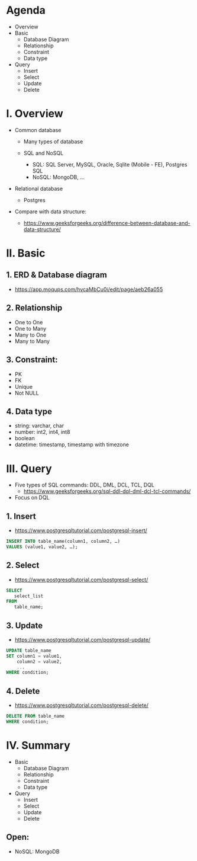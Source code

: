 # Agenda
- Overview
- Basic 
	- Database Diagram
	- Relationship
	- Constraint
	- Data type
- Query
	- Insert
	- Select
	- Update
	- Delete

# I. Overview
- Common database
	- Many types of database

	- SQL and NoSQL
		- SQL: SQL Server, MySQL, Oracle, Sqlite (Mobile - FE), Postgres SQL
		- NoSQL: MongoDB, ...

- Relational database
	- Postgres

- Compare with data structure:
	- https://www.geeksforgeeks.org/difference-between-database-and-data-structure/

# II. Basic 
## 1. ERD & Database diagram 
- https://app.moqups.com/hvcaMbCu0i/edit/page/aeb26a055
	
## 2. Relationship
- One to One
- One to Many
- Many to One
- Many to Many
	
## 3. Constraint:
- PK
- FK
- Unique
- Not NULL

## 4. Data type
- string: varchar, char
- number: int2, int4, int8
- boolean
- datetime: timestamp, timestamp with timezone

# III. Query
- Five types of SQL commands: DDL, DML, DCL, TCL, DQL
	- https://www.geeksforgeeks.org/sql-ddl-dql-dml-dcl-tcl-commands/
- Focus on DQL

## 1. Insert
- https://www.postgresqltutorial.com/postgresql-insert/
```sql
INSERT INTO table_name(column1, column2, …)
VALUES (value1, value2, …);
```

## 2. Select
- https://www.postgresqltutorial.com/postgresql-select/
```sql
SELECT
   select_list
FROM
   table_name;
```
## 3. Update
- https://www.postgresqltutorial.com/postgresql-update/
```sql
UPDATE table_name
SET column1 = value1,
    column2 = value2,
    ...
WHERE condition;
```

## 4. Delete
- https://www.postgresqltutorial.com/postgresql-delete/

```sql
DELETE FROM table_name
WHERE condition;
```

# IV. Summary
- Basic 
	- Database Diagram
	- Relationship
	- Constraint
	- Data type
- Query
	- Insert
	- Select
	- Update
	- Delete

## Open:
- NoSQL: MongoDB
